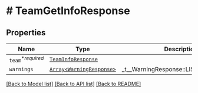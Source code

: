 # # TeamGetInfoResponse



## Properties

Name | Type | Description | Notes
------------ | ------------- | ------------- | -------------
| `team`<sup>*_required_</sup> | [```TeamInfoResponse```](TeamInfoResponse.md) |    |  |
| `warnings` | [```Array<WarningResponse>```](WarningResponse.md) |  _t__WarningResponse::LIST_DESCRIPTION  |  |

[[Back to Model list]](../../README.md#models) [[Back to API list]](../../README.md#endpoints) [[Back to README]](../../README.md)
